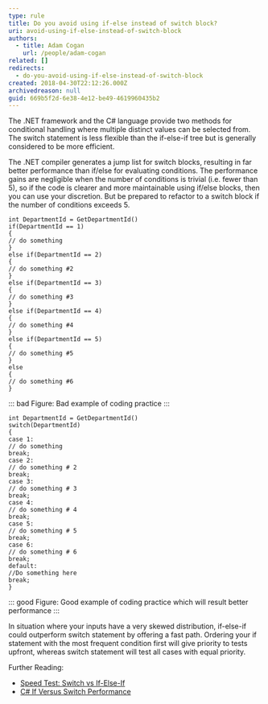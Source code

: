 ```yaml
---
type: rule
title: Do you avoid using if-else instead of switch block?
uri: avoid-using-if-else-instead-of-switch-block
authors:
  - title: Adam Cogan
    url: /people/adam-cogan
related: []
redirects:
  - do-you-avoid-using-if-else-instead-of-switch-block
created: 2018-04-30T22:12:26.000Z
archivedreason: null
guid: 669b5f2d-6e38-4e12-be49-4619960435b2
---
```

The .NET framework and the C# language provide two methods for conditional handling where multiple distinct values can be selected from. The switch statement is less flexible than the if-else-if tree but is generally considered to be more efficient.

The .NET compiler generates a jump list for switch blocks, resulting in far better performance than if/else for evaluating conditions. The performance gains are negligible when the number of conditions is trivial (i.e. fewer than 5), so if the code is clearer and more maintainable using if/else blocks, then you can use your discretion. But be prepared to refactor to a switch block if the number of conditions exceeds 5.

<!--endintro-->

``` dotnet
int DepartmentId = GetDepartmentId()
if(DepartmentId == 1)
{
// do something
}
else if(DepartmentId == 2)
{
// do something #2
}
else if(DepartmentId == 3)
{
// do something #3
}
else if(DepartmentId == 4)
{
// do something #4
}
else if(DepartmentId == 5)
{
// do something #5
}
else 
{
// do something #6
}
```

::: bad
Figure: Bad example of coding practice
:::

``` dotnet
int DepartmentId = GetDepartmentId()
switch(DepartmentId)
{
case 1:
// do something
break;
case 2:
// do something # 2
break;
case 3:
// do something # 3
break;
case 4:
// do something # 4
break;
case 5:
// do something # 5
break;
case 6:
// do something # 6
break;
default:
//Do something here
break;
}
```

::: good
Figure: Good example of coding practice which will result better performance 
:::

In situation where your inputs have a very skewed distribution, if-else-if could outperform switch statement by offering a fast path. Ordering your if statement with the most frequent condition first will give priority to tests upfront, whereas switch statement will test all cases with equal priority.

Further Reading:
* [Speed Test: Switch vs If-Else-If](http://www.blackwasp.co.uk/SpeedTestIfElseSwitch.aspx)
* [C# If Versus Switch Performance](https://www.dotnetperls.com/if-switch-performance)
